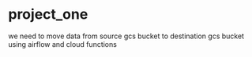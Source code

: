 # project_one
we need to move data from source gcs bucket to destination gcs bucket using airflow and cloud functions 
